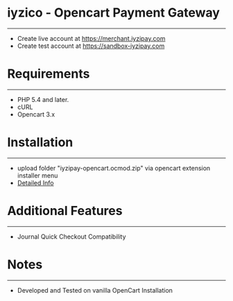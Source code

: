 # iyzico - Opencart Payment Gateway
------------

* Create live account at https://merchant.iyzipay.com
* Create test account at https://sandbox-iyzipay.com

# Requirements
------------
* PHP 5.4 and later.
* cURL
* Opencart 3.x

# Installation
---------------
* upload folder "iyzipay-opencart.ocmod.zip" via opencart extension installer menu
* <a href="https://dev.iyzipay.com/tr/acik-kaynak/opencart">Detailed Info</a>


# Additional Features
---------------------
* Journal Quick Checkout Compatibility

# Notes
---------------
* Developed and Tested on vanilla OpenCart Installation

